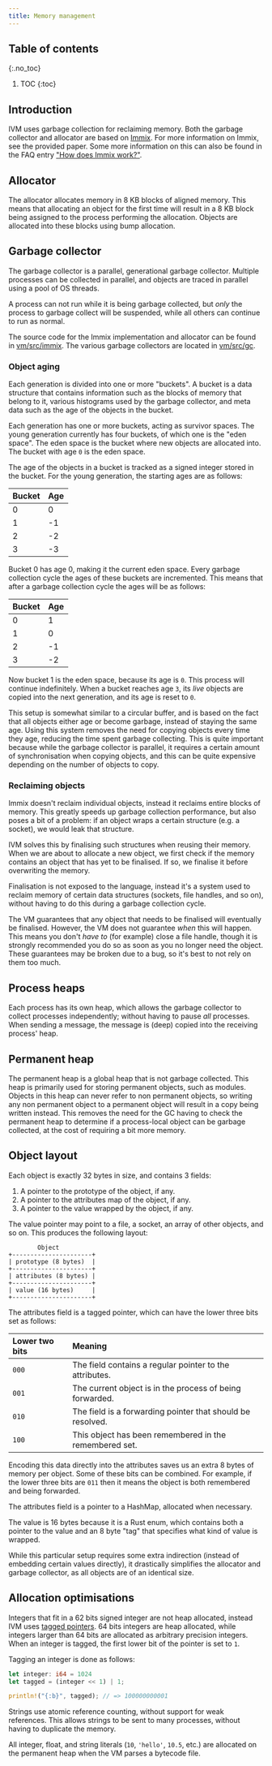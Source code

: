 ```yaml
---
title: Memory management
---
```

<!-- vale off -->

## Table of contents
{:.no_toc}

1. TOC
{:toc}

## Introduction

IVM uses garbage collection for reclaiming memory. Both the garbage collector
and allocator are based on [Immix][immix]. For more information on Immix, see
the provided paper. Some more information on this can also be found in the FAQ
entry ["How does Immix work?"](/faq#header-how-does-immix-work).

## Allocator

The allocator allocates memory in 8 KB blocks of aligned memory. This means that
allocating an object for the first time will result in a 8 KB block being
assigned to the process performing the allocation. Objects are allocated into
these blocks using bump allocation.

## Garbage collector

The garbage collector is a parallel, generational garbage collector. Multiple
processes can be collected in parallel, and objects are traced in parallel using
a pool of OS threads.

A process can not run while it is being garbage collected, but _only_ the
process to garbage collect will be suspended, while all others can continue to
run as normal.

The source code for the Immix implementation and allocator can be found in
[vm/src/immix][src-immix]. The various garbage collectors are located in
[vm/src/gc][src-gc].

### Object aging

Each generation is divided into one or more "buckets". A bucket is a data
structure that contains information such as the blocks of memory that belong to
it, various histograms used by the garbage collector, and meta data such as the
age of the objects in the bucket.

Each generation has one or more buckets, acting as survivor spaces. The young
generation currently has four buckets, of which one is the "eden space". The
eden space is the bucket where new objects are allocated into. The bucket with
age `0` is the eden space.

The age of the objects in a bucket is tracked as a signed integer stored in the
bucket. For the young generation, the starting ages are as follows:

| Bucket | Age
|:-------|:-----
| 0      | 0
| 1      | -1
| 2      | -2
| 3      | -3

Bucket 0 has age 0, making it the current eden space.  Every garbage collection
cycle the ages of these buckets are incremented. This means that after a garbage
collection cycle the ages will be as follows:

| Bucket | Age
|:-------|:-----
| 0      | 1
| 1      | 0
| 2      | -1
| 3      | -2

Now bucket 1 is the eden space, because its age is `0`. This process will
continue indefinitely. When a bucket reaches age `3`, its _live_ objects are
copied into the next generation, and its age is reset to `0`.

This setup is somewhat similar to a circular buffer, and is based on the
fact that all objects either age or become garbage, instead of staying the same
age. Using this system removes the need for copying objects every time they age,
reducing the time spent garbage collecting. This is quite important because
while the garbage collector is parallel, it requires a certain amount of
synchronisation when copying objects, and this can be quite expensive depending
on the number of objects to copy.

### Reclaiming objects

Immix doesn't reclaim individual objects, instead it reclaims entire blocks of
memory. This greatly speeds up garbage collection performance, but also poses a
bit of a problem: if an object wraps a certain structure (e.g. a socket), we
would leak that structure.

IVM solves this by finalising such structures when reusing their memory. When we
are about to allocate a new object, we first check if the memory contains an
object that has yet to be finalised. If so, we finalise it before overwriting
the memory.

Finalisation is not exposed to the language, instead it's a system used to
reclaim memory of certain data structures (sockets, file handles, and so on),
without having to do this during a garbage collection cycle.

The VM guarantees that any object that needs to be finalised will eventually be
finalised. However, the VM does not guarantee _when_ this will happen. This
means you don't _have to_ (for example) close a file handle, though it is
strongly recommended you do so as soon as you no longer need the object. These
guarantees may be broken due to a bug, so it's best to not rely on them too
much.

## Process heaps

Each process has its own heap, which allows the garbage collector to collect
processes independently; without having to pause _all_ processes. When sending a
message, the message is (deep) copied into the receiving process' heap.

## Permanent heap

The permanent heap is a global heap that is not garbage collected. This heap is
primarily used for storing permanent objects, such as modules. Objects in this
heap can never refer to non permanent objects, so writing any non permanent
object to a permanent object will result in a copy being written instead. This
removes the need for the GC having to check the permanent heap to determine if a
process-local object can be garbage collected, at the cost of requiring a bit
more memory.

## Object layout

Each object is exactly 32 bytes in size, and contains 3 fields:

1. A pointer to the prototype of the object, if any.
1. A pointer to the attributes map of the object, if any.
1. A pointer to the value wrapped by the object, if any.

The value pointer may point to a file, a socket, an array of other objects, and
so on. This produces the following layout:

```
        Object
+----------------------+
| prototype (8 bytes)  |
+----------------------+
| attributes (8 bytes) |
+----------------------+
| value (16 bytes)     |
+----------------------+
```

The attributes field is a tagged pointer, which can have the lower three bits set
as follows:

| Lower two bits  | Meaning
|:----------------|:-------------------------------------------------------------
| `000`           | The field contains a regular pointer to the attributes.
| `001`           | The current object is in the process of being forwarded.
| `010`           | The field is a forwarding pointer that should be resolved.
| `100`           | This object has been remembered in the remembered set.

Encoding this data directly into the attributes saves us an extra 8 bytes of
memory per object. Some of these bits can be combined. For example, if the lower
three bits are `011` then it means the object is both remembered and being
forwarded.

The attributes field is a pointer to a HashMap, allocated when necessary.

The value is 16 bytes because it is a Rust enum, which contains both a pointer
to the value and an 8 byte "tag" that specifies what kind of value is wrapped.

While this particular setup requires some extra indirection (instead of
embedding certain values directly), it drastically simplifies the allocator and
garbage collector, as all objects are of an identical size.

## Allocation optimisations

Integers that fit in a 62 bits signed integer are not heap allocated, instead
IVM uses [tagged pointers][tagged-pointers]. 64 bits integers are heap
allocated, while integers larger than 64 bits are allocated as arbitrary
precision integers. When an integer is tagged, the first lower bit of the
pointer is set to `1`.

Tagging an integer is done as follows:

```rust
let integer: i64 = 1024
let tagged = (integer << 1) | 1;

println!("{:b}", tagged); // => 100000000001
```

Strings use atomic reference counting, without support for weak references. This
allows strings to be sent to many processes, without having to duplicate the
memory.

All integer, float, and string literals (`10`, `'hello'`, `10.5`, etc.) are
allocated on the permanent heap when the VM parses a bytecode file.

[immix]: http://www.cs.utexas.edu/users/speedway/DaCapo/papers/immix-pldi-2008.pdf
[tagged-pointers]: https://en.wikipedia.org/wiki/Tagged_pointer
[src-immix]: https://gitlab.com/inko-lang/inko/tree/master/vm/src/immix
[src-gc]: https://gitlab.com/inko-lang/inko/tree/master/vm/src/gc
